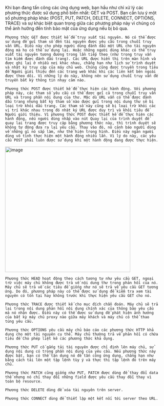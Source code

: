 Khi bạn đang tấn công các ứng dụng web, bạn hầu như chỉ xử lý các phương thức được sử dụng phổ biến nhất: GET và POST. Bạn cần lưu ý một số phương pháp khác (POST, PUT, PATCH, DELETE, CONNECT, OPTIONS, TRACE) và sự khác biệt quan trọng giữa các phương pháp này vì chúng có thể ảnh hưởng đến tính bảo mật của ứng dụng nếu bị bỏ qua.  

    Phương thức GET được thiết kế để truy xuất tài nguyên. Nó có thể được sử dụng để gửi tham số đến tài nguyên được yêu cầu trong chuỗi truy vấn URL. Điều này cho phép người dùng đánh dấu một URL cho tài nguyên động mà họ có thể sử dụng lại. Hoặc những người dùng khác có thể truy xuất tài nguyên tương đương trong lần tiếp theo (như trong truy vấn tìm kiếm được đánh dấu trang). Các URL được hiển thị trên màn hình và được ghi lại ở nhiều nơi khác nhau, chẳng hạn như lịch sử trình duyệt và nhật ký truy cập của máy chủ web. Chúng cũng được truyền trong tiêu đề Người giới thiệu đến các trang web khác khi các liên kết bên ngoài được theo dõi. Vì những lý do này, không nên sử dụng chuỗi truy vấn để truyền bất kỳ thông tin nhạy cảm nào.  
    
    Phương thức POST được thiết kế để thực hiện các hành động. Với phương pháp này, các tham số yêu cầu có thể được gửi cả trong chuỗi truy vấn URL và trong phần nội dung của thư. Mặc dù URL vẫn có thể được đánh dấu trang nhưng bất kỳ tham số nào được gửi trong nội dung thư sẽ bị loại trừ khỏi dấu trang. Các tham số này cũng sẽ bị loại trừ khỏi các vị trí khác nhau trong đó nhật ký URL được duy trì và khỏi tiêu đề Người giới thiệu. Vì phương thức POST được thiết kế để thực hiện các hành động, nếu người dùng nhấp vào nút Quay lại của trình duyệt để quay lại trang được truy cập bằng phương thức này, thì trình duyệt sẽ không tự động đưa ra lại yêu cầu. Thay vào đó, nó cảnh báo người dùng về những gì nó sắp làm, như thể hiện trong hình. Điều này ngăn người dùng vô tình thực hiện một hành động nhiều lần. Vì lý do này, các yêu cầu POST phải luôn được sử dụng khi một hành động đang được thực hiện.  
    
<img width="410" alt="image" src="https://user-images.githubusercontent.com/125866921/220383818-8d979448-6de7-4e28-8f99-86bd0c9c4357.png">

    Phương thức HEAD hoạt động theo cách tương tự như yêu cầu GET, ngoại trừ việc máy chủ không được trả về nội dung thư trong phản hồi của nó. Máy chủ sẽ trả về các tiêu đề giống như nó sẽ trả về yêu cầu GET tương ứng. Do đó, phương pháp này có thể được sử dụng để kiểm tra xem tài nguyên có tồn tại hay không trước khi thực hiện yêu cầu GET cho nó.  
    
    Phương thức TRACE được thiết kế cho mục đích chẩn đoán. Máy chủ sẽ trả lại trong nội dung phản hồi nội dung chính xác của thông báo yêu cầu mà nó nhận được. Điều này có thể được sử dụng để phát hiện ảnh hưởng của bất kỳ máy chủ proxy nào giữa máy khách và máy chủ có thể thao túng yêu cầu.  
    
    Phương thức OPTIONS yêu cầu máy chủ báo cáo các phương thức HTTP khả dụng cho một tài nguyên cụ thể. Máy chủ thường trả về phản hồi có chứa tiêu đề Cho phép liệt kê các phương thức khả dụng.  
    
    Phương thức PUT cố gắng tải tài nguyên được chỉ định lên máy chủ, sử dụng nội dung có trong phần nội dung của yêu cầu. Nếu phương thức này được bật, bạn có thể tận dụng nó để tấn công ứng dụng, chẳng hạn như bằng cách tải lên một tập lệnh tùy ý và thực thi tập lệnh đó trên máy chủ.  
    
    Phương thức PATCH cũng giống như PUT, PATCH được dùng để thay đổi data thế nhưng nó chỉ thay đổi những field được yêu cầu thay đổi thay vì toàn bộ resource.  
    
    Phương thức DELETE dùng để xóa tài nguyên trên server.  
    
    Phương thức CONNECT dùng để thiết lập một kết nối tới server theo URL.  
